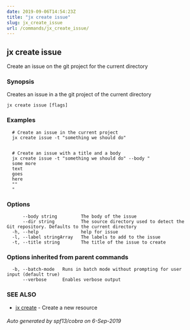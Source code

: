 ```yaml
---
date: 2019-09-06T14:54:23Z
title: "jx create issue"
slug: jx_create_issue
url: /commands/jx_create_issue/
---
```

## jx create issue

Create an issue on the git project for the current directory

### Synopsis

Creates an issue in a the git project of the current directory

```
jx create issue [flags]
```

### Examples

```
  # Create an issue in the current project
  jx create issue -t "something we should do"
  
  
  # Create an issue with a title and a body
  jx create issue -t "something we should do" --body "
  some more
  text
  goes
  here
  ""
  "
```

### Options

```
      --body string         The body of the issue
      --dir string          The source directory used to detect the Git repository. Defaults to the current directory
  -h, --help                help for issue
  -l, --label stringArray   The labels to add to the issue
  -t, --title string        The title of the issue to create
```

### Options inherited from parent commands

```
  -b, --batch-mode   Runs in batch mode without prompting for user input (default true)
      --verbose      Enables verbose output
```

### SEE ALSO

* [jx create](/commands/jx_create/)	 - Create a new resource

###### Auto generated by spf13/cobra on 6-Sep-2019
